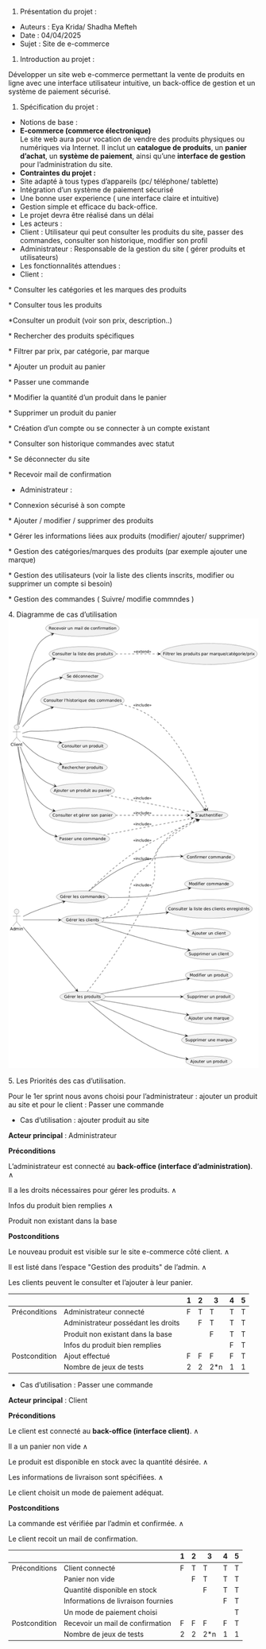 1. Présentation du projet :

- Auteurs : Eya Krida/ Shadha Mefteh
- Date : 04/04/2025
- Sujet : Site de e-commerce

1. Introduction au projet :

Développer un site web e-commerce permettant la vente de produits en ligne avec une interface utilisateur intuitive, un back-office de gestion et un système de paiement sécurisé.

1. Spécification du projet :

- Notions de base :
- **E-commerce (commerce électronique)**  
    Le site web aura pour vocation de vendre des produits physiques ou numériques via Internet. Il inclut un **catalogue de produits**, un **panier d’achat**, un **système de paiement**, ainsi qu’une **interface de gestion** pour l’administration du site.
- **Contraintes du projet :**
- Site adapté à tous types d’appareils (pc/ téléphone/ tablette)
- Intégration d’un système de paiement sécurisé
- Une bonne user experience ( une interface claire et intuitive)
- Gestion simple et efficace du back-office.
- Le projet devra être réalisé dans un délai
- Les acteurs :
- Client : Utilisateur qui peut consulter les produits du site, passer des commandes, consulter son historique, modifier son profil
- Administrateur : Responsable de la gestion du site ( gérer produits et utilisateurs)
- Les fonctionnalités attendues :
- Client :

\* Consulter les catégories et les marques des produits

\* Consulter tous les produits

\*Consulter un produit (voir son prix, description..)

\* Rechercher des produits spécifiques

\* Filtrer par prix, par catégorie, par marque

\* Ajouter un produit au panier

\* Passer une commande

\* Modifier la quantité d’un produit dans le panier

\* Supprimer un produit du panier

\* Création d’un compte ou se connecter à un compte existant

\* Consulter son historique commandes avec statut

\* Se déconnecter du site

\* Recevoir mail de confirmation

- Administrateur :

\* Connexion sécurisé à son compte

\* Ajouter / modifier / supprimer des produits

\* Gérer les informations liées aux produits (modifier/ ajouter/ supprimer)

\* Gestion des catégories/marques des produits (par exemple ajouter une marque)

\* Gestion des utilisateurs (voir la liste des clients inscrits, modifier ou supprimer un compte si besoin)

\* Gestion des commandes ( Suivre/ modifie commndes )

4\. Diagramme de cas d’utilisation
![Diagramme de cas d'utilisation](Diagrammes/use_case.png)

5\. Les Priorités des cas d’utilisation.

Pour le 1er sprint nous avons choisi pour l’administrateur : ajouter un produit au site et pour le client : Passer une commande

- Cas d’utilisation : ajouter produit au site

**Acteur principal** : Administrateur

**Préconditions**

L’administrateur est connecté au **back-office (interface d’administration)**. ∧

Il a les droits nécessaires pour gérer les produits. ∧

Infos du produit bien remplies ∧

Produit non existant dans la base

**Postconditions**

Le nouveau produit est visible sur le site e-commerce côté client. ∧

Il est listé dans l’espace "Gestion des produits" de l’admin. ∧

Les clients peuvent le consulter et l’ajouter à leur panier.

|     |     | 1   | 2   | 3   | 4   | 5   |
| --- | --- | --- | --- | --- | --- | --- |
| Préconditions | Administrateur connecté | F   | T   | T   | T   | T   |
|     | Administrateur possédant les droits |     | F   | T   | T   | T   |
|     | Produit non existant dans la base |     |     | F   | T   | T   |
|     | Infos du produit bien remplies |     |     |     | F   | T   |
| Postcondition | Ajout effectué | F   | F   | F   | F   | T   |
|     | Nombre de jeux de tests | 2   | 2   | 2\*n | 1   | 1   |

- Cas d’utilisation : Passer une commande

**Acteur principal** : Client

**Préconditions**

Le client est connecté au **back-office (interface client)**. ∧

Il a un panier non vide ∧

Le produit est disponible en stock avec la quantité désirée. ∧

Les informations de livraison sont spécifiées. ∧

Le client choisit un mode de paiement adéquat.

**Postconditions**

La commande est vérifiée par l’admin et confirmée. ∧

Le client recoit un mail de confirmation.

|     |     | 1   | 2   | 3   | 4   | 5   |
| --- | --- | --- | --- | --- | --- | --- |
| Préconditions | Client connecté | F   | T   | T   | T   | T   |
|     | Panier non vide |     | F   | T   | T   | T   |
|     | Quantité disponible en stock |     |     | F   | T   | T   |
|     | Informations de livraison fournies |     |     |     | F   | T   |
|     | Un mode de paiement choisi |     |     |     |     | T   |
| Postcondition | Recevoir un mail de confirmation | F   | F   | F   | F   | T   |
|     | Nombre de jeux de tests | 2   | 2   | 2\*n | 1   | 1   |
